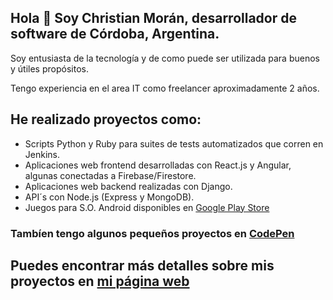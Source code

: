 ## Hola :wave: Soy Christian Morán, desarrollador de software de Córdoba, Argentina.

Soy entusiasta de la tecnología y de como puede ser utilizada para buenos y útiles propósitos.

Tengo experiencia en el area IT como freelancer aproximadamente 2 años.


<!-- Mis skills incluyen: ![alt_text](https://github.com/chrisrm86/chrisrm86/blob/main/skills.png?raw=true) -->

## He realizado proyectos como:

- Scripts Python y Ruby para suites de tests automatizados que corren en Jenkins.
- Aplicaciones web frontend desarrolladas con React.js y Angular, algunas conectadas a Firebase/Firestore.
- Aplicaciones web backend realizadas con Django.
- API´s con Node.js (Express y MongoDB).
- Juegos para S.O. Android disponibles en [Google Play Store](https://play.google.com/store/apps/developer?id=Christian+Mor%C3%A1n)

### Tambíen tengo algunos pequeños proyectos en [CodePen](https://codepen.io/chrisrm8)
<!--![alt_text](https://github.com/chrisrm86/chrisrm86/blob/main/skills.png?raw=true)-->
## Puedes encontrar más detalles sobre mis proyectos en [mi página web](https://christianmoran.netlify.app)
</p>  
<br>
